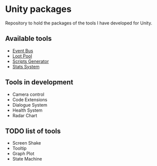 # Unity packages
Repository to hold the packages of the tools I have developed for Unity.  

## Available tools
* [Event Bus](Assets/EventBus/README.md)
* [Loot Pool](Assets/LootPool/README.md)
* [Scripts Generator](Assets/ScriptGenerator/README.md)
* [Stats System](Assets/StatsSystem/README.md)

## Tools in development
* Camera control
* Code Extensions
* Dialogue System
* Health System
* Radar Chart

## TODO list of tools
* Screen Shake
* Tooltip
* Graph Plot
* State Machine
